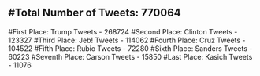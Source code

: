 #Total Number of Tweets: 770064 
---
#First Place: Trump Tweets - 268724
#Second Place: Clinton Tweets - 123327
#Third Place: Jeb! Tweets - 114062
#Fourth Place: Cruz Tweets - 104522
#Fifth Place: Rubio Tweets - 72280
#Sixth Place: Sanders Tweets - 60223
#Seventh Place: Carson Tweets - 15850
#Last Place: Kasich Tweets - 11076
